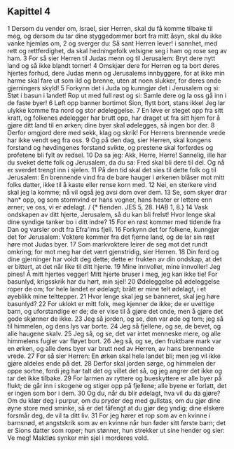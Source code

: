 ## Kapittel 4

1 Dersom du vender om, Israel, sier Herren, skal du få komme tilbake til meg, og dersom du tar dine styggedommer bort fra mitt åsyn, skal du ikke vanke hjemløs om,
2 og sverger du: Så sant Herren lever! i sannhet, med rett og rettferdighet, da skal hedningefolk velsigne seg i ham og rose seg av ham.
3 For så sier Herren til Judas menn og til Jerusalem: Bryt dere nytt land og så ikke blandt torner!
4 Omskjær dere for Herren og ta bort deres hjertes forhud, dere Judas menn og Jerusalems innbyggere, for at ikke min harme skal fare ut som ild og brenne, uten at noen slukker, for deres onde gjerningers skyld!
5 Forkynn det i Juda og kunngjør det i Jerusalem og si: Støt i basun i landet! Rop ut med full røst og si: Samle dere og la oss gå inn i de faste byer!
6 Løft opp banner bortimot Sion, flytt bort, stans ikke! Jeg lar ulykke komme fra nord og stor ødeleggelse.
7 En løve er steget opp fra sitt kratt, og folkenes ødelegger har brutt opp, har draget ut fra sitt hjem for å gjøre ditt land til en ørken; dine byer skal ødelegges, så ingen bor der.
8 Derfor omgjord dere med sekk, klag og skrik! For Herrens brennende vrede har ikke vendt seg fra oss.
9 Og på den dag, sier Herren, skal kongens forstand og høvdingenes forstand svikte, og prestene skal forferdes og profetene bli fylt av redsel.
10 Da sa jeg: Akk, Herre, Herre! Sannelig, ille har du sveket dette folk og Jerusalem, da du sa: Fred skal bli dere til del. Og nå er sverdet trengt inn i sjelen.
11 På den tid skal det sies til dette folk og til Jerusalem: En brennende vind fra de bare hauger i ørkenen blåser mot mitt folks datter, ikke til å kaste eller rense korn med.
12 Nei, en sterkere vind skal jeg la komme; nå vil også jeg avsi dom over dem.
13 Se, som skyer drar han* opp, og som stormvind er hans vogner, hans hester er lettere enn ørner; ve oss, vi er ødelagt. / {* fienden. JES 5, 28. HAB 1, 8.}
14 Vask ondskapen av ditt hjerte, Jerusalem, så du kan bli frelst! Hvor lenge skal dine syndige tanker bo i ditt indre?
15 For en røst kommer med tidende fra Dan og varsler ondt fra Efra'ims fjell.
16 Forkynn det for folkene, kunngjør det for Jerusalem: Voktere kommer fra det fjerne land, og de lar sin røst høre mot Judas byer.
17 Som markvoktere leirer de seg mot det rundt omkring; for mot meg har det vært gjenstridig, sier Herren.
18 Din ferd og dine gjerninger har voldt deg dette; dette er frukten av din ondskap, at det er bittert, at det når like til ditt hjerte.
19 Mine innvoller, mine innvoller! Jeg pines! Å mitt hjertes vegger! Mitt hjerte bruser i meg, jeg kan ikke tie! For basunlyd, krigsskrik har du hørt, min sjel!
20 Ødeleggelse på ødeleggelse roper de om; for hele landet er ødelagt; brått er mine telt ødelagt, i et øyeblikk mine telttepper.
21 Hvor lenge skal jeg se banneret, skal jeg høre basunlyd?
22 For uklokt er mitt folk, meg kjenner de ikke; de er uvettige barn, og uforstandige er de; de er vise til å gjøre det onde, men å gjøre det gode skjønner de ikke.
23 Jeg så jorden, og se, den var øde og tom; jeg så til himmelen, og dens lys var borte.
24 Jeg så fjellene, og se, de bevet, og alle haugene skalv.
25 Jeg så, og se, det var intet menneske mere, og alle himmelens fugler var fløyet bort.
26 Jeg så, og se, den fruktbare mark var en ørken, og alle dens byer var brutt ned av Herren, av hans brennende vrede.
27 For så sier Herren: En ørken skal hele landet bli; men jeg vil ikke gjøre aldeles ende på det.
28 Derfor skal jorden sørge, og himmelen der oppe sortne, fordi jeg har talt det og villet det så, og jeg angrer det ikke og tar det ikke tilbake.
29 For larmen av ryttere og bueskyttere er alle byer på flukt; de går inn i skogene og stiger opp på fjellene; alle byene er forlatt, det er ingen som bor i dem.
30 Og du, når du blir ødelagt, hva vil du da gjøre? Om du klær deg i purpur, om du pryder deg med gullstas, om du gjør dine øyne store med sminke, så er det fåfengt at du gjør deg yndig; dine elskere forsmår deg, de vil ta ditt liv.
31 For jeg hører et rop som av en kvinne i barnsnød, et angstskrik som av en kvinne når hun føder sitt første barn; det er Sions datter som roper; hun stønner, hun strekker ut sine hender og sier: Ve meg! Maktløs synker min sjel i morderes vold.
